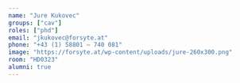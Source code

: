 ```yaml
---
name: "Jure Kukovec"
groups: ["cav"]
roles: ["phd"]
email: "jkukovec@forsyte.at"
phone: "+43 (1) 58801 – 740 081"
image: "https://forsyte.at/wp-content/uploads/jure-260x300.png"
room: "HD0323"
alumni: true
---
```


<!--
Your custom content goes here.
-->